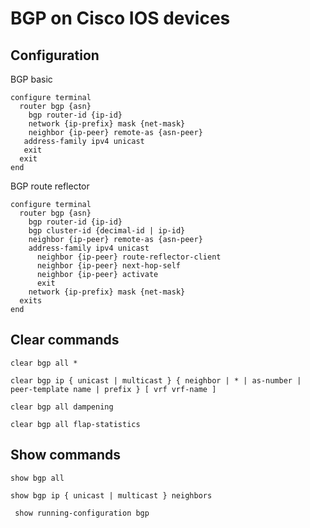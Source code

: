 # BGP on Cisco IOS devices

## Configuration

BGP basic

```cisco
configure terminal
  router bgp {asn}
    bgp router-id {ip-id}
    network {ip-prefix} mask {net-mask}
    neighbor {ip-peer} remote-as {asn-peer}
   address-family ipv4 unicast
   exit
  exit
end
```

BGP route reflector

```cisco
configure terminal
  router bgp {asn}
    bgp router-id {ip-id}
    bgp cluster-id {decimal-id | ip-id}
    neighbor {ip-peer} remote-as {asn-peer}
    address-family ipv4 unicast
      neighbor {ip-peer} route-reflector-client
      neighbor {ip-peer} next-hop-self
      neighbor {ip-peer} activate 
      exit
    network {ip-prefix} mask {net-mask}
  exits
end
```


## Clear commands
```
clear bgp all *
```

```
clear bgp ip { unicast | multicast } { neighbor | * | as-number | peer-template name | prefix } [ vrf vrf-name ]
```

```
clear bgp all dampening 
```

```
clear bgp all flap-statistics
```




## Show commands

```
show bgp all
```

```
show bgp ip { unicast | multicast } neighbors
```

```
 show running-configuration bgp 
```

